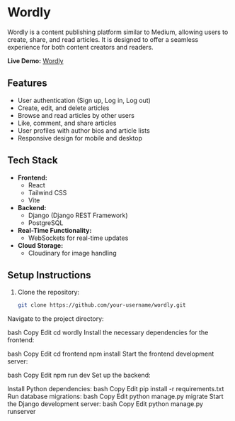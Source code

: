 # Wordly

Wordly is a content publishing platform similar to Medium, allowing users to create, share, and read articles. It is designed to offer a seamless experience for both content creators and readers.

**Live Demo:** [Wordly](https://wordly-client.onrender.com/landingpage)

## Features

- User authentication (Sign up, Log in, Log out)
- Create, edit, and delete articles
- Browse and read articles by other users
- Like, comment, and share articles
- User profiles with author bios and article lists
- Responsive design for mobile and desktop

## Tech Stack

- **Frontend:**
  - React
  - Tailwind CSS
  - Vite
- **Backend:**
  - Django (Django REST Framework)
  - PostgreSQL
- **Real-Time Functionality:**
  - WebSockets for real-time updates
- **Cloud Storage:**
  - Cloudinary for image handling

## Setup Instructions

1. Clone the repository:
   ```bash
   git clone https://github.com/your-username/wordly.git
Navigate to the project directory:

bash
Copy
Edit
cd wordly
Install the necessary dependencies for the frontend:

bash
Copy
Edit
cd frontend
npm install
Start the frontend development server:

bash
Copy
Edit
npm run dev
Set up the backend:

Install Python dependencies:
bash
Copy
Edit
pip install -r requirements.txt
Run database migrations:
bash
Copy
Edit
python manage.py migrate
Start the Django development server:
bash
Copy
Edit
python manage.py runserver
